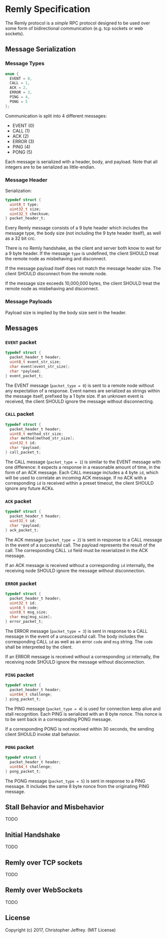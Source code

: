 # Remly Specification

The Remly protocol is a _simple_ RPC protocol designed to be used over some form of bidirectional communication (e.g.
tcp sockets or web sockets).

## Message Serialization

### Message Types

```c
enum {
  EVENT = 0,
  CALL = 1,
  ACK = 2,
  ERROR = 3,
  PING = 4,
  PONG = 5
};
```

Communication is split into 4 different messages:

- EVENT (0)
- CALL (1)
- ACK (2)
- ERROR (3)
- PING (4)
- PONG (5)

Each message is serialized with a header, body, and payload. Note that all integers are to be serialized as
little-endian.

### Message Header

Serialization:

```c
typedef struct {
  uint8_t type;
  uint32_t size;
  uint32_t checksum;
} packet_header_t;
```

Every Remly message consists of a 9 byte header which includes the message type, the body size (not including the 9 byte
header itself), as well as a 32 bit crc.

There is no Remly handshake, as the client and server both know to wait for a 9 byte header. If the message `type` is
undefined, the client SHOULD treat the remote node as misbehaving and disconnect.

If the message payload itself does not match the message header size. The client SHOULD disconnect from the remote node.

If the message size exceeds 10,000,000 bytes, the client SHOULD treat the remote node as misbehaving and disconnect.

### Message Payloads

Payload size is implied by the body size sent in the header.

## Messages

### `EVENT` packet

```c
typedef struct {
  packet_header_t header;
  uint8_t event_str_size;
  char event[event_str_size];
  char *payload;
} event_packet_t;
```

The EVENT message (`packet_type = 0`) is sent to a remote node without any expectation of a response. Event names are
serialized as strings within the message itself, prefixed by a 1 byte size. If an unknown event is received, the client
SHOULD ignore the message without disconnecting.

### `CALL` packet

```c
typedef struct {
  packet_header_t header;
  uint8_t method_str_size;
  char method[method_str_size];
  uint32_t id;
  char *payload;
} call_packet_t;
```

The CALL message (`packet_type = 1`) is similar to the EVENT message with one difference: it expects a response in a
reasonable amount of time, in the form of an ACK message. Each CALL message includes a 4 byte `id`, which will be used
to correlate an incoming ACK message. If no ACK with a corresponding `id` is received within a preset timeout, the
client SHOULD ignore any future ACKs.

### `ACK` packet

```c
typedef struct {
  packet_header_t header;
  uint32_t id;
  char *payload;
} ack_packet_t;
```

The ACK message (`packet_type = 2`) is sent in response to a CALL message in the event of a successful call. The payload
represents the result of the call. The corresponding CALL `id` field must be reserialized in the ACK message.

If an ACK message is received without a corresponding `id` internally, the receiving node SHOULD ignore the message
without disconnection.

### `ERROR` packet

```c
typedef struct {
  packet_header_t header;
  uint32_t id;
  uint8_t code;
  uint8_t msg_size;
  char msg[msg_size];
} error_packet_t;
```

The ERROR message (`packet_type = 3`) is sent in response to a CALL message in the event of a unsuccessful call. The
body includes the corresponding CALL `id` as well as an error `code` and `msg` string. The `code` shall be interpreted
by the client.

If an ERROR message is received without a corresponding `id` internally, the receiving node SHOULD ignore the message
without disconnection.

### `PING` packet

```c
typedef struct {
  packet_header_t header;
  uint64_t challenge;
} ping_packet_t;
```

The PING message (`packet_type = 4`) is used for connection keep alive and stall recognition. Each PING is serialized
with an 8 byte nonce. This nonce is to be sent back in a corresponding PONG message.

If a corresponding PONG is not received within 30 seconds, the sending client SHOULD invoke stall behavior.

### `PONG` packet

```c
typedef struct {
  packet_header_t header;
  uint64_t challenge;
} pong_packet_t;
```

The PONG message (`packet_type = 5`) is sent in response to a PING message. It includes the same 8 byte nonce from the
originating PING message.

## Stall Behavior and Misbehavior

TODO

## Initial Handshake

TODO

## Remly over TCP sockets

TODO

## Remly over WebSockets

TODO

## License

Copyright (c) 2017, Christopher Jeffrey. (MIT License)
